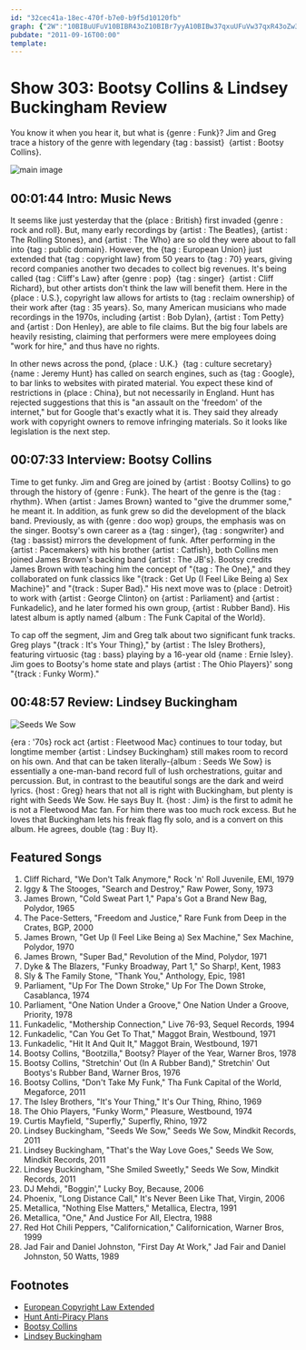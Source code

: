 ```yaml
---
id: "32cec41a-18ec-470f-b7e0-b9f5d10120fb"
graph: {"2W":"10BIBuUFuV10BIBR43oZ10BIBr7yyA10BIBw37qxuUFuVw37qxR43oZw37qxr7yyAw37qxS34eHkILIfBHHfmkILIfBHHfmS34eHBHf0lS34eH9MGtlBIxLqBIxLqzLx1T3pOPROi3oOOi3oOeSjzF9TsKWOi3oOOi3oOozT8DBHuTyOi3oO3pOPRcfse6BJvtPcfse6","CL":"JQ4lie2gQlJQ4livfOYq5HwcGJQ4li7cRO9JQ4liJQ4lilECOwJQ4liktRbhJQ4liuscOh6IuT9JQ4liJQ4lizLx1TJQ4liiG1L7DkkEAJQ4liDkkEAiG1L7DkkEAZ8XBYPj13dZ8XBYZ8XBYkxvsW5nssqZ8XBYZ8XBYktRbhuscOhzweI9ktRbhzweI9ktRbhkxvsWPj13dktRbh7cRO9vfOYq5HwcG7cRO9e2gQlsKbxtJy6lPNeH9TJy6lPZW4CLZW4CLj8LuM9s6CkNMa9m","29L":"BEF7Ihd1rB97qiphd1rB97qipBHm1G97qipX6cfd"}
pubdate: "2011-09-16T00:00"
template: 
---
```






# Show 303: Bootsy Collins & Lindsey Buckingham Review

You know it when you hear it, but what is {genre : Funk}? Jim and Greg trace a history of the genre with legendary {tag : bassist}  {artist : Bootsy Collins}.

![main image](https://static.soundopinions.org/images/2011/bootsy.jpg)



## 00:01:44 Intro: Music News

It seems like just yesterday that the {place : British} first invaded {genre : rock and roll}. But, many early recordings by {artist : The Beatles}, {artist : The Rolling Stones}, and {artist : The Who} are so old they were about to fall into {tag : public domain}. However, the {tag : European Union} just extended that {tag : copyright law} from 50 years to {tag : 70} years, giving record companies another two decades to collect big revenues. It's being called {tag : Cliff's Law} after {genre : pop}  {tag : singer}  {artist : Cliff Richard}, but other artists don't think the law will benefit them. Here in the {place : U.S.}, copyright law allows for artists to {tag : reclaim ownership} of their work after {tag : 35 years}. So, many American musicians who made recordings in the 1970s, including {artist : Bob Dylan}, {artist : Tom Petty} and {artist : Don Henley}, are able to file claims. But the big four labels are heavily resisting, claiming that performers were mere employees doing "work for hire," and thus have no rights.

In other news across the pond, {place : U.K.}  {tag : culture secretary}  {name : Jeremy Hunt} has called on search engines, such as {tag : Google}, to bar links to websites with pirated material. You expect these kind of restrictions in {place : China}, but not necessarily in England. Hunt has rejected suggestions that this is "an assault on the 'freedom' of the internet," but for Google that's exactly what it is. They said they already work with copyright owners to remove infringing materials. So it looks like legislation is the next step.



## 00:07:33 Interview: Bootsy Collins

Time to get funky. Jim and Greg are joined by {artist : Bootsy Collins} to go through the history of {genre : Funk}. The heart of the genre is the {tag : rhythm}. When {artist : James Brown} wanted to "give the drummer some," he meant it. In addition, as funk grew so did the development of the black band. Previously, as with {genre : doo wop} groups, the emphasis was on the singer. Bootsy's own career as a {tag : singer}, {tag : songwriter} and {tag : bassist} mirrors the development of funk. After performing in the {artist : Pacemakers} with his brother {artist : Catfish}, both Collins men joined James Brown's backing band {artist : The JB's}. Bootsy credits James Brown with teaching him the concept of "{tag : The One}," and they collaborated on funk classics like "{track : Get Up (I Feel Like Being a) Sex Machine}" and "{track : Super Bad}." His next move was to {place : Detroit} to work with {artist : George Clinton} on {artist : Parliament} and {artist : Funkadelic}, and he later formed his own group, {artist : Rubber Band}. His latest album is aptly named {album : The Funk Capital of the World}.

To cap off the segment, Jim and Greg talk about two significant funk tracks. Greg plays "{track : It's Your Thing}," by {artist : The Isley Brothers}, featuring virtuosic {tag : bass} playing by a 16-year old {name : Ernie Isley}. Jim goes to Bootsy's home state and plays {artist : The Ohio Players}' song "{track : Funky Worm}."



## 00:48:57 Review: Lindsey Buckingham

![Seeds We Sow](https://static.soundopinions.org/assets/303/29L0.jpg)

{era : '70s} rock act {artist : Fleetwood Mac} continues to tour today, but longtime member {artist : Lindsey Buckingham} still makes room to record on his own. And that can be taken literally-{album : Seeds We Sow} is essentially a one-man-band record full of lush orchestrations, guitar and percussion. But, in contrast to the beautiful songs are the dark and weird lyrics. {host : Greg} hears that not all is right with Buckingham, but plenty is right with Seeds We Sow. He says Buy It. {host : Jim} is the first to admit he is not a Fleetwood Mac fan. For him there was too much rock excess. But he loves that Buckingham lets his freak flag fly solo, and is a convert on this album. He agrees, double {tag : Buy It}.



## Featured Songs

1. Cliff Richard, "We Don't Talk Anymore," Rock 'n' Roll Juvenile, EMI, 1979
2. Iggy & The Stooges, "Search and Destroy," Raw Power, Sony, 1973
3. James Brown, "Cold Sweat Part 1," Papa's Got a Brand New Bag, Polydor, 1965
4. The Pace-Setters, "Freedom and Justice," Rare Funk from Deep in the Crates, BGP, 2000
5. James Brown, "Get Up (I Feel Like Being a) Sex Machine," Sex Machine, Polydor, 1970
6. James Brown, "Super Bad," Revolution of the Mind, Polydor, 1971
7. Dyke & The Blazers, "Funky Broadway, Part 1," So Sharp!, Kent, 1983
8. Sly & The Family Stone, "Thank You," Anthology, Epic, 1981
9. Parliament, "Up For The Down Stroke," Up For The Down Stroke, Casablanca, 1974
10. Parliament, "One Nation Under a Groove," One Nation Under a Groove, Priority, 1978
11. Funkadelic, "Mothership Connection," Live 76-93, Sequel Records, 1994
12. Funkadelic, "Can You Get To That," Maggot Brain, Westbound, 1971
13. Funkadelic, "Hit It And Quit It," Maggot Brain, Westbound, 1971
14. Bootsy Collins, "Bootzilla," Bootsy? Player of the Year, Warner Bros, 1978
15. Bootsy Collins, "Stretchin' Out (In A Rubber Band)," Stretchin' Out Bootys's Rubber Band, Warner Bros, 1976
16. Bootsy Collins, "Don't Take My Funk," Tha Funk Capital of the World, Megaforce, 2011
17. The Isley Brothers, "It's Your Thing," It's Our Thing, Rhino, 1969
18. The Ohio Players, "Funky Worm," Pleasure, Westbound, 1974
19. Curtis Mayfield, "Superfly," Superfly, Rhino, 1972
20. Lindsey Buckingham, "Seeds We Sow," Seeds We Sow, Mindkit Records, 2011
21. Lindsey Buckingham, "That's the Way Love Goes," Seeds We Sow, Mindkit Records, 2011
22. Lindsey Buckingham, "She Smiled Sweetly," Seeds We Sow, Mindkit Records, 2011
23. DJ Mehdi, "Boggin'," Lucky Boy, Because, 2006
24. Phoenix, "Long Distance Call," It's Never Been Like That, Virgin, 2006
25. Metallica, "Nothing Else Matters," Metallica, Electra, 1991
26. Metallica, "One," And Justice For All, Electra, 1988
27. Red Hot Chili Peppers, "Californication," Californication, Warner Bros, 1999
28. Jad Fair and Daniel Johnston, "First Day At Work," Jad Fair and Daniel Johnston, 50 Watts, 1989



## Footnotes

- [European Copyright Law Extended](http://www.bbc.com/news/entertainment-arts-14882146)
- [Hunt Anti-Piracy Plans](http://www.independent.co.uk/life-style/gadgets-and-tech/news/jeremy-hunt-calls-on-search-engines-to-back-antipiracy-plans-2355053.html)
- [Bootsy Collins](http://bootsycollins.com/)
- [Lindsey Buckingham](http://lindseybuckingham.com/)